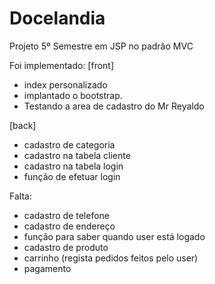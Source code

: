 ﻿# Docelandia

Projeto 5º Semestre em JSP no padrão MVC

Foi implementado:
[front]
- index personalizado
- implantado o bootstrap.
- Testando a area de cadastro do Mr Reyaldo

[back]
- cadastro de categoria
- cadastro na tabela cliente
- cadastro na tabela login
- função de efetuar login

Falta:
- cadastro de telefone
- cadastro de endereço
- função para saber quando user está logado
- cadastro de produto
- carrinho (regista pedidos feitos pelo user)
- pagamento
